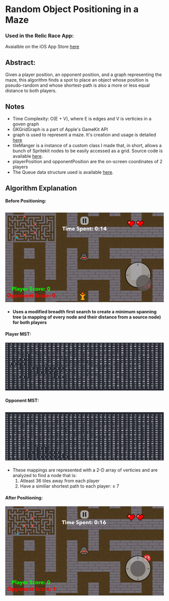 # Random Object Positioning in a Maze

### Used in the Relic Race App:
Avaialble on the iOS App Store [here](https://apps.apple.com/ca/app/relic-race/id1476996951)

## Abstract: 
Given a player position, an opponent position, and a graph representing the maze, this algorithm finds a spot to place          an object whose position is pseudo-random and whose shortest-path is also a more or less equal distance to both                players.

## Notes
* Time Complexity: O(E + V), where E is edges and V is verticies in a goven graph
* GKGridGraph is a part of Apple's GameKit API
* graph is used to represent a maze. It's creation and usage is detailed [here](https://github.com/patrickbiel01/Maze-Generation)
* tileManger is a instance of a custom class I made that, in short, allows a bunch of Spritekit nodes to be easily accessed as a grid. Source code is available [here](https://github.com/patrickbiel01/TileManager).
* playerPosition and opponentPosition are the on-screen coordinates of 2 players
* The Queue data structure used is available [here](https://github.com/raywenderlich/swift-algorithm-club/blob/master/Breadth-First%20Search/BreadthFirstSearch.playground/Sources/Queue.swift).

## Algorithm Explanation
#### Before Positioning:
![Prior to Positioning](https://github.com/patrickbiel01/Random-Object-Positioning/blob/master/Simulator%20Screen%20Shot%20-%20iPhone%20SE%20-%202019-08-29%20at%2023.17.46.png)
--  


* **Uses a modified breadth first search to create a minimum spanning tree (a mapping of every node and their distance from a source node) for both players**

#### Player MST:
![Player MST](https://github.com/patrickbiel01/Random-Object-Positioning/blob/master/Screen%20Shot%202019-08-29%20at%2011.19.15%20PM.png)
#### Opponent MST:
![Opponent MST](https://github.com/patrickbiel01/Random-Object-Positioning/blob/master/Screen%20Shot%202019-08-29%20at%2011.19.37%20PM.png)
--  


+ These mappings are represented with a 2-D array of verticies and are analyzed to find a node that is:
    1. Atleast 36 tiles away from each player
    2. Have a similiar shortest path to each player: ± 7

#### After Positioning:
![After to Positioning](https://github.com/patrickbiel01/Random-Object-Positioning/blob/master/Simulator%20Screen%20Shot%20-%20iPhone%20SE%20-%202019-08-29%20at%2023.20.30.png)
